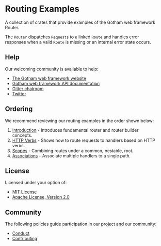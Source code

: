 # Routing Examples

A collection of crates that provide examples of the Gotham web framework Router.

The `Router` dispatches `Requests` to a linked `Route` and handles error
responses when a valid `Route` is missing or an internal error state occurs.

## Help

Our welcoming community is available to help:

* [The Gotham web framework website](https://gotham.rs)
* [Gotham web framework API documentation](https://docs.rs/gotham/)
* [Gitter chatroom](https://gitter.im/gotham-rs/gotham)
* [Twitter](https://twitter.com/gotham_rs)

## Ordering

We recommend reviewing our routing examples in the order shown below:

1. [Introduction](introduction) - Introduces fundamental router and router builder concepts.
1. [HTTP Verbs](http_verbs) - Shows how to route requests to handlers based on HTTP verbs.
1. [Scopes](scopes) - Combining routes under a common, nestable, root.
1. [Associations](associations) - Associate multiple handlers to a single path.

## License

Licensed under your option of:

* [MIT License](../LICENSE-MIT)
* [Apache License, Version 2.0](../LICENSE-APACHE)

## Community

The following policies guide participation in our project and our community:

* [Conduct](../../CONDUCT.md)
* [Contributing](../../CONTRIBUTING.md)
